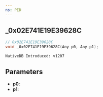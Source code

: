 ```yaml
---
ns: PED
---
```

## _0x02E741E19E39628C

```c
// 0x02E741E19E39628C
void _0x02E741E19E39628C(Any p0, Any p1);
```

```
NativeDB Introduced: v1207
```

## Parameters
* **p0**:
* **p1**:
